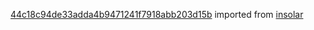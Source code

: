 [44c18c94de33adda4b9471241f7918abb203d15b](https://github.com/insolar/insolar/commit/44c18c94de33adda4b9471241f7918abb203d15b) imported from [insolar](https://github.com/insolar/insolar)
